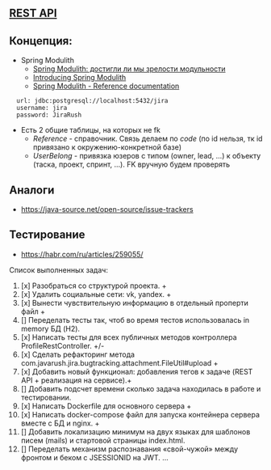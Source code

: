 ## [REST API](http://localhost:8080/doc)

## Концепция:

- Spring Modulith
    - [Spring Modulith: достигли ли мы зрелости модульности](https://habr.com/ru/post/701984/)
    - [Introducing Spring Modulith](https://spring.io/blog/2022/10/21/introducing-spring-modulith)
    - [Spring Modulith - Reference documentation](https://docs.spring.io/spring-modulith/docs/current-SNAPSHOT/reference/html/)

```
  url: jdbc:postgresql://localhost:5432/jira
  username: jira
  password: JiraRush
```

- Есть 2 общие таблицы, на которых не fk
    - _Reference_ - справочник. Связь делаем по _code_ (по id нельзя, тк id привязано к окружению-конкретной базе)
    - _UserBelong_ - привязка юзеров с типом (owner, lead, ...) к объекту (таска, проект, спринт, ...). FK вручную будем
      проверять

## Аналоги

- https://java-source.net/open-source/issue-trackers

## Тестирование

- https://habr.com/ru/articles/259055/

Список выполненных задач:
1. [x] Разобраться со структурой проекта. +
2. [x] Удалить социальные сети: vk, yandex. +
3. [x] Вынести чувствительную информацию в отдельный проперти файл +
4. [] Переделать тесты так, чтоб во время тестов использовалась in memory БД (H2).
5. [x] Написать тесты для всех публичных методов контроллера ProfileRestController. +/-
6. [x] Сделать рефакторинг метода com.javarush.jira.bugtracking.attachment.FileUtil#upload +
7. [x] Добавить новый функционал: добавления тегов к задаче (REST API + реализация на сервисе).+
8. [] Добавить подсчет времени сколько задача находилась в работе и тестировании.
9. [x] Написать Dockerfile для основного сервера +
10. [x] Написать docker-compose файл для запуска контейнера сервера вместе с БД и nginx. +
11. [] Добавить локализацию минимум на двух языках для шаблонов писем (mails) и стартовой страницы index.html.
12. [] Переделать механизм распознавания «свой-чужой» между фронтом и беком с JSESSIONID на JWT.
...